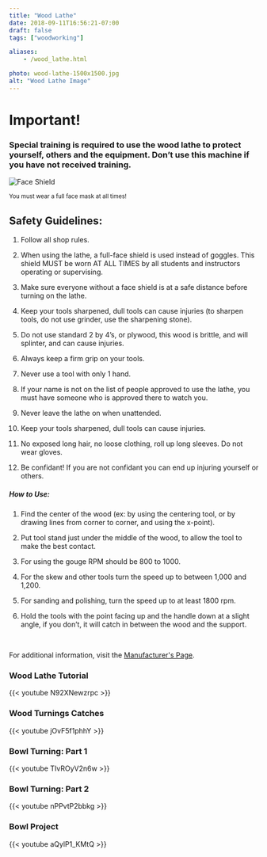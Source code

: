 ```yaml
---
title: "Wood Lathe"
date: 2018-09-11T16:56:21-07:00
draft: false
tags: ["woodworking"]

aliases:
    - /wood_lathe.html

photo: wood-lathe-1500x1500.jpg
alt: "Wood Lathe Image"
---
```





# <strong> Important! </strong>
### <strong class="text-danger">Special training is required to use the wood lathe to protect yourself, others and the equipment. Don’t use this machine if you have not received training.</strong>
<div class="pb-3 pt-3">
    <img style="max-width:200px; max-height:200px;" src="/img/face-shield-1500x1500.jpg" alt="Face Shield">
</div>
<p><small>You must wear a full face mask at all times!</small></p>

## Safety Guidelines:
1. Follow all shop rules.

2. When using the lathe, a full-face shield is used instead of goggles. This        shield MUST be worn AT ALL TIMES by all students and instructors operating or supervising.

3. Make sure everyone without a face shield is at a safe distance before turning    on the lathe.

4. Keep your tools sharpened, dull tools can cause injuries (to sharpen tools, do   not use grinder, use the sharpening stone).

5. Do not use standard 2 by 4’s, or plywood, this wood is brittle, and will         splinter, and can cause injuries.

6. Always keep a firm grip on your tools.

7. Never use a tool with only 1 hand.

8. If your name is not on the list of people approved to use the lathe, you must    have someone who is approved there to watch you.

9. Never leave the lathe on when unattended.

10. Keep your tools sharpened, dull tools can cause injuries.

11. No exposed long hair, no loose clothing, roll up long sleeves. Do not wear gloves.

12. Be confidant! If you are not confidant you can end up injuring yourself or      others.


##### How to Use:
1. Find the center of the wood (ex: by using the centering tool, or by drawing      lines from corner to corner, and using the x-point).

2. Put tool stand just under the middle of the wood, to allow the tool to make      the best contact.

3. For using the gouge RPM should be 800 to 1000.

4. For the skew and other tools turn the speed up to between 1,000 and 1,200.

5. For sanding and polishing, turn the speed up to at least 1800 rpm.

6. Hold the     tools with the point facing up and the handle down at a slight angle, if you      don’t, it will catch in between the wood and the support.

<br/>

For additional information, visit the [Manufacturer's Page](https://www.jettools.com/us/en/p/jwl-1221vs-12-x-21-variable-speed-wood-lathe/719200).


### Wood Lathe Tutorial
{{< youtube N92XNewzrpc >}}



### Wood Turnings Catches
{{< youtube jOvF5f1phhY >}}



### Bowl Turning: Part 1
{{< youtube TIvROyV2n6w >}}



### Bowl Turning: Part 2
{{< youtube nPPvtP2bbkg >}}



### Bowl Project
{{< youtube aQylP1_KMtQ >}}

